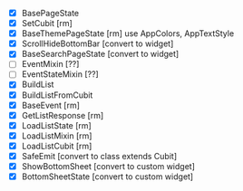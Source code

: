 - [x] BasePageState
- [x] SetCubit [rm]
- [x] BaseThemePageState [rm] use AppColors, AppTextStyle
- [x] ScrollHideBottomBar [convert to widget]
- [x] BaseSearchPageState [convert to widget]
- [ ] EventMixin [??]
- [ ] EventStateMixin [??]
- [x] BuildList
- [x] BuildListFromCubit
- [x] BaseEvent [rm]
- [x] GetListResponse [rm]
- [x] LoadListState [rm]
- [x] LoadListMixin [rm]
- [x] LoadListCubit [rm]
- [x] SafeEmit [convert to class extends Cubit]
- [x] ShowBottomSheet [convert to custom widget]
- [x] BottomSheetState [convert to custom widget]
